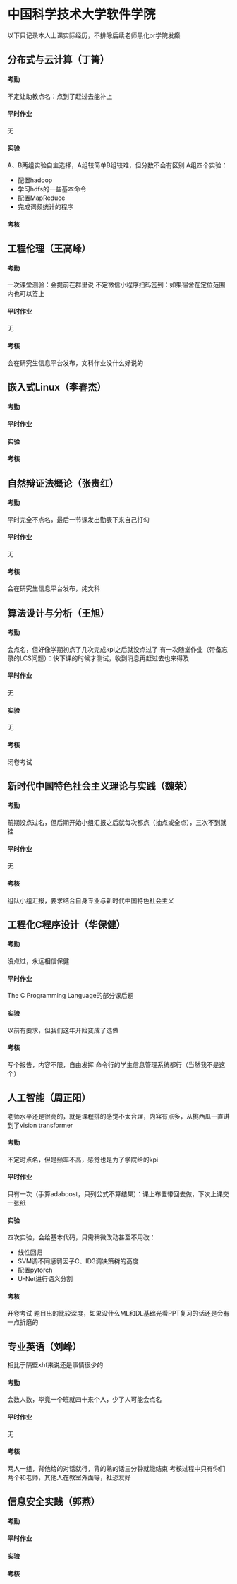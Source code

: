 # 中国科学技术大学软件学院
以下只记录本人上课实际经历，不排除后续老师黑化or学院发癫
## 分布式与云计算（丁箐）
#### 考勤
不定让助教点名：点到了赶过去能补上
#### 平时作业
无
#### 实验
A、B两组实验自主选择，A组较简单B组较难，但分数不会有区别
A组四个实验：
  - 配置hadoop
  - 学习hdfs的一些基本命令
  - 配置MapReduce
  - 完成词频统计的程序
#### 考核


## 工程伦理（王高峰）
#### 考勤
一次课堂测验：会提前在群里说
不定微信小程序扫码签到：如果宿舍在定位范围内也可以签上
#### 平时作业
  无
#### 考核
会在研究生信息平台发布，文科作业没什么好说的


## 嵌入式Linux（李春杰）
#### 考勤
#### 平时作业
#### 实验
#### 考核


## 自然辩证法概论（张贵红）
#### 考勤
平时完全不点名，最后一节课发出勤表下来自己打勾
#### 平时作业
无
#### 考核
会在研究生信息平台发布，纯文科


## 算法设计与分析（王旭）
#### 考勤
会点名，但好像学期初点了几次完成kpi之后就没点过了
有一次随堂作业（带备忘录的LCS问题）：快下课的时候才测试，收到消息再赶过去也来得及
#### 平时作业
无
#### 实验
无
#### 考核
闭卷考试


## 新时代中国特色社会主义理论与实践（魏荣）
#### 考勤
前期没点过名，但后期开始小组汇报之后就每次都点（抽点或全点），三次不到就挂
#### 平时作业
无
#### 考核
组队小组汇报，要求结合自身专业与新时代中国特色社会主义


## 工程化C程序设计（华保健）
#### 考勤
没点过，永远相信保健
#### 平时作业
The C Programming Language的部分课后题
#### 实验
以前有要求，但我们这年开始变成了选做
#### 考核
写个报告，内容不限，自由发挥
命令行的学生信息管理系统都行（当然我不是这个）


## 人工智能（周正阳）
老师水平还是很高的，就是课程排的感觉不太合理，内容有点多，从挑西瓜一直讲到了vision transformer
#### 考勤
不定时点名，但是频率不高，感觉也是为了学院给的kpi
#### 平时作业
只有一次（手算adaboost，只列公式不算结果）：课上布置带回去做，下次上课交一张纸
#### 实验
四次实验，会给基本代码，只需稍微改动甚至不用改：
  - 线性回归
  - SVM调不同惩罚因子C、ID3调决策树的高度
  - 配置pytorch
  - U-Net进行语义分割
#### 考核
开卷考试
题目出的比较深度，如果没什么ML和DL基础光看PPT复习的话还是会有一点折磨的


## 专业英语（刘峰）
相比于隔壁xhf来说还是事情很少的
#### 考勤
会数人数，毕竟一个班就四十来个人，少了人可能会点名
#### 平时作业
无
#### 考核
两人一组，背他给的对话就行，背的熟的话三分钟就能结束
考核过程中只有你们两个和老师，其他人在教室外面等，社恐友好


## 信息安全实践（郭燕）
#### 考勤
#### 平时作业
#### 实验
#### 考核
